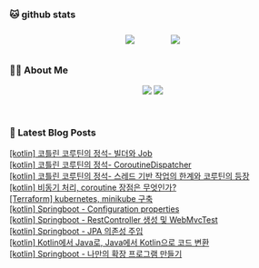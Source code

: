 
###  🐱 github stats  

<div id="main" align="center">
    <img src="https://github-readme-stats.vercel.app/api?username=peterica&count_private=true&show_icons=true&theme=radical"
        style="height: auto; margin-left: 20px; margin-right: 20px; padding: 10px;"/>
    <img src="https://github-readme-stats.vercel.app/api/top-langs/?username=peterica&layout=compact"   
        style="height: auto; margin-left: 20px; margin-right: 20px; padding: 10px;"/>
</div>

###  💁‍♀️ About Me  
<p align="center">
    <a href="https://peterica.tistory.com/"><img src="https://img.shields.io/badge/Blog-FF5722?style=flat-square&logo=Blogger&logoColor=white"/></a>
    <a href="mailto:ilovefran.ofm@gmail.com"><img src="https://img.shields.io/badge/Gmail-d14836?style=flat-square&logo=Gmail&logoColor=white&link=ilovefran.ofm@gmail.com"/></a>
</p>

<br>

### 📕 Latest Blog Posts   

<a href ="https://peterica.tistory.com/672"> [kotlin] 코틀린 코루틴의 정석- 빌더와 Job </a> <br><a href ="https://peterica.tistory.com/671"> [kotlin] 코틀린 코루틴의 정석- CoroutineDispatcher </a> <br><a href ="https://peterica.tistory.com/669"> [kotlin] 코틀린 코루틴의 정석- 스레드 기반 작업의 한계와 코루틴의 등장 </a> <br><a href ="https://peterica.tistory.com/668"> [kotlin] 비동기 처리, coroutine 장점은 무엇인가? </a> <br><a href ="https://peterica.tistory.com/659"> [Terraform] kubernetes, minikube 구축 </a> <br><a href ="https://peterica.tistory.com/667"> [kotlin] Springboot - Configuration properties </a> <br><a href ="https://peterica.tistory.com/666"> [kotlin] Springboot - RestController 생성 및 WebMvcTest </a> <br><a href ="https://peterica.tistory.com/664"> [kotlin] Springboot - JPA 의존성 주입 </a> <br><a href ="https://peterica.tistory.com/661"> [kotlin] Kotlin에서 Java로, Java에서 Kotlin으로 코드 변환 </a> <br><a href ="https://peterica.tistory.com/660"> [kotlin] Springboot - 나만의 확장 프로그램 만들기 </a> <br>